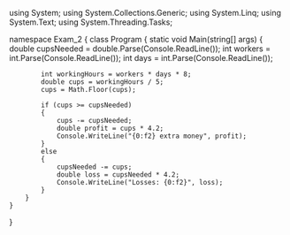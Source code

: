 using System;
using System.Collections.Generic;
using System.Linq;
using System.Text;
using System.Threading.Tasks;

namespace Exam_2
{
    class Program
    {
        static void Main(string[] args)
        {
            double cupsNeeded = double.Parse(Console.ReadLine());
            int workers = int.Parse(Console.ReadLine());
            int days = int.Parse(Console.ReadLine());

            int workingHours = workers * days * 8;
            double cups = workingHours / 5;
            cups = Math.Floor(cups);

            if (cups >= cupsNeeded)
            {
                cups -= cupsNeeded;
                double profit = cups * 4.2;
                Console.WriteLine("{0:f2} extra money", profit);
            }
            else
            {
                cupsNeeded -= cups;
                double loss = cupsNeeded * 4.2;
                Console.WriteLine("Losses: {0:f2}", loss);
            }
        }
    }
}
